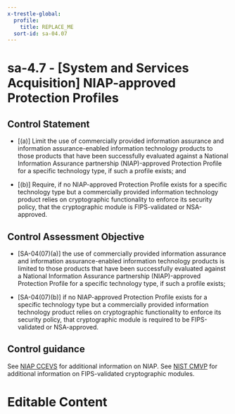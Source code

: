 ```yaml
---
x-trestle-global:
  profile:
    title: REPLACE_ME
  sort-id: sa-04.07
---
```


# sa-4.7 - \[System and Services Acquisition\] NIAP-approved Protection Profiles 

## Control Statement

- \[(a)\] Limit the use of commercially provided information assurance and information assurance-enabled information technology products to those products that have been successfully evaluated against a National Information Assurance partnership (NIAP)-approved Protection Profile for a specific technology type, if such a profile exists; and

- \[(b)\] Require, if no NIAP-approved Protection Profile exists for a specific technology type but a commercially provided information technology product relies on cryptographic functionality to enforce its security policy, that the cryptographic module is FIPS-validated or NSA-approved.

## Control Assessment Objective

- \[SA-04(07)(a)\] the use of commercially provided information assurance and information assurance-enabled information technology products is limited to those products that have been successfully evaluated against a National Information Assurance partnership (NIAP)-approved Protection Profile for a specific technology type, if such a profile exists;

- \[SA-04(07)(b)\] if no NIAP-approved Protection Profile exists for a specific technology type but a commercially provided information technology product relies on cryptographic functionality to enforce its security policy, that cryptographic module is required to be FIPS-validated or NSA-approved.

## Control guidance

See [NIAP CCEVS](#795aff72-3e6c-4b6b-a80a-b14d84b7f544) for additional information on NIAP. See [NIST CMVP](#1acdc775-aafb-4d11-9341-dc6a822e9d38) for additional information on FIPS-validated cryptographic modules.

# Editable Content

<!-- Make additions and edits below -->
<!-- The above represents the contents of the control as received by the profile, prior to additions. -->
<!-- If the profile makes additions to the control, they will appear below. -->
<!-- The above markdown may not be edited but you may edit the content below, and/or introduce new additions to be made by the profile. -->
<!-- If there is a yaml header at the top, parameter values may be edited. Use --set-parameters to incorporate the changes during assembly. -->
<!-- The content here will then replace what is in the profile for this control, after running profile-assemble. -->
<!-- The current profile has no added parts for this control, but you may add new ones here. -->
<!-- Each addition must have a heading either of the form ## Control my_addition_name -->
<!-- or ## Part a. (where the a. refers to one of the control statement labels.) -->
<!-- "## Control" parts are new parts added after the statement part. -->
<!-- "## Part" parts are new parts added into the top-level statement part with that label. -->
<!-- Subparts may be added with nested hash levels of the form ### My Subpart Name -->
<!-- underneath the parent ## Control or ## Part being added -->
<!-- See https://ibm.github.io/compliance-trestle/tutorials/ssp_profile_catalog_authoring/ssp_profile_catalog_authoring for guidance. -->
